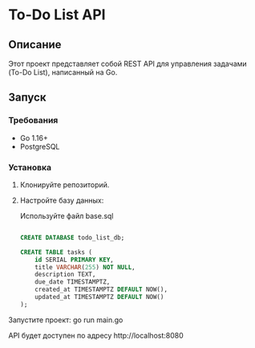 # To-Do List API

## Описание
Этот проект представляет собой REST API для управления задачами (To-Do List), написанный на Go.

## Запуск

### Требования
- Go 1.16+
- PostgreSQL

### Установка
1. Клонируйте репозиторий.
2. Настройте базу данных:
    
    Используйте файл base.sql

    ```sql

    CREATE DATABASE todo_list_db;

    CREATE TABLE tasks (
        id SERIAL PRIMARY KEY,
        title VARCHAR(255) NOT NULL,
        description TEXT,
        due_date TIMESTAMPTZ,
        created_at TIMESTAMPTZ DEFAULT NOW(),
        updated_at TIMESTAMPTZ DEFAULT NOW()
    );

Запустите проект:
go run main.go

API будет доступен по адресу http://localhost:8080

